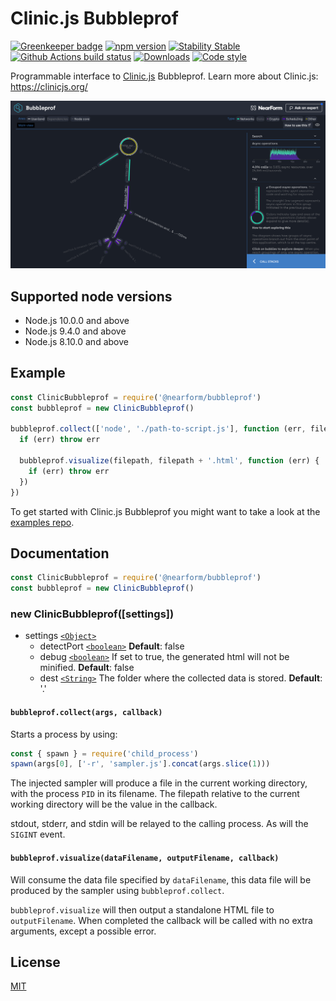 # Clinic.js Bubbleprof

[![Greenkeeper badge](https://badges.greenkeeper.io/nearform/node-clinic-bubbleprof.svg)](https://greenkeeper.io/)
[![npm version][npm-version]][npm-url] [![Stability Stable][stability-stable]][stability-docs] [![Github Actions build status][actions-status]][actions-url]
[![Downloads][npm-downloads]][npm-url] [![Code style][lint-standard]][lint-standard-url]

Programmable interface to [Clinic.js][clinic-url] Bubbleprof. Learn more about Clinic.js: https://clinicjs.org/

![Screenshot](screenshot.png)

## Supported node versions

* Node.js 10.0.0 and above
* Node.js 9.4.0 and above
* Node.js 8.10.0 and above

## Example

```js
const ClinicBubbleprof = require('@nearform/bubbleprof')
const bubbleprof = new ClinicBubbleprof()

bubbleprof.collect(['node', './path-to-script.js'], function (err, filepath) {
  if (err) throw err

  bubbleprof.visualize(filepath, filepath + '.html', function (err) {
    if (err) throw err
  })
})
```

To get started with Clinic.js Bubbleprof you might want to take a look at the [examples
repo](https://github.com/nearform/node-clinic-bubbleprof-examples).

## Documentation

```js
const ClinicBubbleprof = require('@nearform/bubbleprof')
const bubbleprof = new ClinicBubbleprof()
```

### new ClinicBubbleprof([settings])

* settings [`<Object>`][]
  * detectPort [`<boolean>`][] **Default**: false
  * debug [`<boolean>`][] If set to true, the generated html will not be minified.
    **Default**: false
  * dest [`<String>`][] The folder where the collected data is stored.
    **Default**: '.'

#### `bubbleprof.collect(args, callback)`

Starts a process by using:

```js
const { spawn } = require('child_process')
spawn(args[0], ['-r', 'sampler.js'].concat(args.slice(1)))
```

The injected sampler will produce a file in the current working directory, with
the process `PID` in its filename. The filepath relative to the current working
directory will be the value in the callback.

stdout, stderr, and stdin will be relayed to the calling process. As will the
`SIGINT` event.

#### `bubbleprof.visualize(dataFilename, outputFilename, callback)`

Will consume the data file specified by `dataFilename`, this data file will be
produced by the sampler using `bubbleprof.collect`.

`bubbleprof.visualize` will then output a standalone HTML file to
`outputFilename`. When completed the callback will be called with no extra
arguments, except a possible error.

## License
[MIT](LICENSE)

[stability-stable]: https://img.shields.io/badge/stability-stable-green.svg?style=flat-square
[stability-docs]: https://nodejs.org/api/documentation.html#documentation_stability_index
[npm-version]: https://img.shields.io/npm/v/@nearform/bubbleprof.svg?style=flat-square
[npm-url]: https://www.npmjs.org/@nearform/bubbleprof
[npm-downloads]: http://img.shields.io/npm/dm/@nearform/bubbleprof.svg?style=flat-square
[lint-standard]: https://img.shields.io/badge/code%20style-standard-brightgreen.svg?style=flat-square
[lint-standard-url]: https://github.com/feross/standard
[clinic-url]: https://github.com/nearform/node-clinic
[`<Object>`]: https://developer.mozilla.org/en-US/docs/Web/JavaScript/Reference/Global_Objects/Object
[`<boolean>`]: https://developer.mozilla.org/en-US/docs/Web/JavaScript/Data_structures#Boolean_type
[`<String>`]: https://developer.mozilla.org/en-US/docs/Web/JavaScript/Reference/Global_Objects/String
[actions-status]: https://github.com/nearform/node-clinic-bubbleprof/workflows/CI/badge.svg
[actions-url]: https://github.com/nearform/node-clinic-bubbleprof/actions
